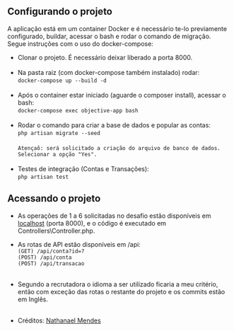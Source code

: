 ## Configurando o projeto

A aplicação está em um container Docker e é necessário te-lo previamente configurado, buildar, acessar o bash e rodar o comando de migração. Segue instruções com o uso do docker-compose:
- Clonar o projeto. É necessário deixar liberado a porta 8000.
  <br><br>
- Na pasta raiz (com docker-compose também instalado) rodar: <br> ```docker-compose up --build -d```
  <br><br>
- Após o container estar iniciado (aguarde o composer install), acessar o bash: <br> ```docker-compose exec objective-app bash```
  <br><br>
- Rodar o comando para criar a base de dados e popular as contas: <br> ```php artisan migrate --seed```
<br><br>```Atençaõ: será solicitado a criação do arquivo de banco de dados. Selecionar a opção "Yes".```
<br><br>
- Testes de integração (Contas e Transações): <br> ```php artisan test```

## Acessando o projeto

- As operações de 1 a 6 solicitadas no desafio estão disponíveis em [localhost](http://127.0.0.1:8000) (porta 8000), e o código é executado em Controllers\Controller.php. 
- As rotas de API estão disponíveis em /api:<br>
```(GET) /api/conta?id=?```<br>
```(POST) /api/conta```<br>
```(POST) /api/transacao```
<br><br>
- Segundo a recrutadora o idioma a ser utilizado ficaria a meu critério, então com exceção das rotas o restante do projeto e os commits estão em Inglês.
<br><br>

- Créditos: [Nathanael Mendes](https://github.com/macckenzie)
